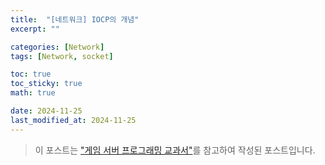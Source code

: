 ```yaml
---
title:  "[네트워크] IOCP의 개념"
excerpt: ""

categories: [Network]
tags: [Network, socket]

toc: true
toc_sticky: true
math: true

date: 2024-11-25
last_modified_at: 2024-11-25
---
```


> 이 포스트는 ["게임 서버 프로그래밍 교과서"](https://product.kyobobook.co.kr/detail/S000001792817?LINK=NVB&NaPm=ct%3Dm3lamecg%7Cci%3De1bf25f4bf80022ba0f2750e1fc4a02f3a415449%7Ctr%3Dboksl1%7Csn%3D5342564%7Chk%3D8e4035492f1c600c6594d4fb77b82e721ba004ec)를 참고하여 작성된 포스트입니다.  

<br/>
